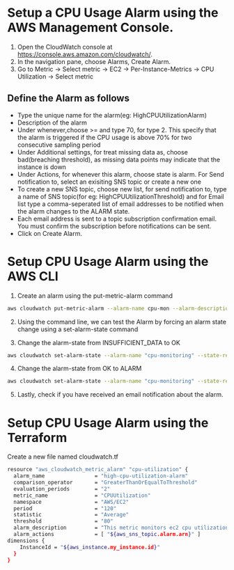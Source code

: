 # Setup a CPU Usage Alarm using the AWS Management Console.

1. Open the CloudWatch console at https://console.aws.amazon.com/cloudwatch/.
2. In the navigation pane, choose Alarms, Create Alarm.
3. Go to Metric → Select metric → EC2 → Per-Instance-Metrics → CPU Utilization → Select metric

## Define the Alarm as follows
* Type the unique name for the alarm(eg: HighCPUUtilizationAlarm)
* Description of the alarm
* Under whenever,choose >= and type 70, for type 2. This specify that the alarm is triggered if the CPU usage is above 70% for two consecutive sampling period
* Under Additional settings, for treat missing data as, choose bad(breaching threshold), as missing data points may indicate that the instance is down
* Under Actions, for whenever this alarm, choose state is alarm. For Send notification to, select an exisiting SNS topic or create a new one 
* To create a new SNS topic, choose new list, for send notification to, type a name of SNS topic(for eg: HighCPUUtilizationThreshold) and for Email list type a comma-seperated list of email addresses to be notified when the alarm changes to the ALARM state.
* Each email address is sent to a topic subscription confirmation email. You must confirm the subscription before notifications can be sent.
* Click on Create Alarm.

# Setup CPU Usage Alarm using the AWS CLI

1. Create an alarm using the put-metric-alarm command

```sh
aws cloudwatch put-metric-alarm --alarm-name cpu-mon --alarm-description "Alarm when CPU exceeds 70 percent" --metric-name CPUUtilization --namespace AWS/EC2 --statistic Average --period 300 --threshold 70 --comparison-operator GreaterThanThreshold  --dimensions "Name=InstanceId,Value=i-12345678" --evaluation-periods 2 --alarm-actions arn:aws:sns:us-east-1:111122223333:MyTopic --unit Percent
```

2. Using the command line, we can test the Alarm by forcing an alarm state change using a set-alarm-state command

3. Change the alarm-state from INSUFFICIENT_DATA to OK

```sh
aws cloudwatch set-alarm-state --alarm-name "cpu-monitoring" --state-reason "initializing" --state-value OK
```

4. Change the alarm-state from OK to ALARM

```sh
aws cloudwatch set-alarm-state --alarm-name "cpu-monitoring" --state-reason "initializing" --state-value ALARM
```

5. Lastly, check if you have received an email notification about the alarm.

# Setup CPU Usage Alarm using the Terraform

Create a new file named cloudwatch.tf
```sh
resource "aws_cloudwatch_metric_alarm" "cpu-utilization" {
  alarm_name                = "high-cpu-utilization-alarm"
  comparison_operator       = "GreaterThanOrEqualToThreshold"
  evaluation_periods        = "2"
  metric_name               = "CPUUtilization"
  namespace                 = "AWS/EC2"
  period                    = "120"
  statistic                 = "Average"
  threshold                 = "80"
  alarm_description         = "This metric monitors ec2 cpu utilization"
  alarm_actions             = [ "${aws_sns_topic.alarm.arn}" ]
dimensions {
    InstanceId = "${aws_instance.my_instance.id}"
  }
}
```